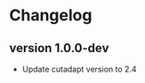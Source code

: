 Changelog
==========

<!--

Newest changes should be on top.

This document is user facing. Please word the changes in such a way
that users understand how the changes affect the new version.
-->

version 1.0.0-dev
---------------------------
+ Update cutadapt version to 2.4